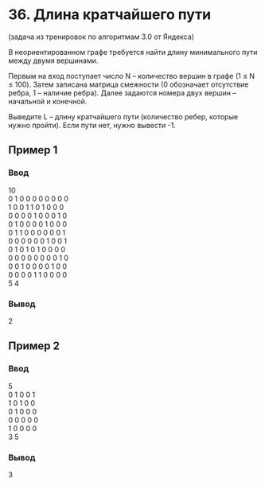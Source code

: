 # 36. Длина кратчайшего пути
(задача из тренировок по алгоритмам 3.0 от Яндекса)

В неориентированном графе требуется найти длину минимального пути между двумя вершинами.

Первым на вход поступает число N – количество вершин в графе (1 ≤ N ≤ 100). Затем записана матрица смежности (0 обозначает отсутствие ребра, 1 – наличие ребра). Далее задаются номера двух вершин – начальной и конечной.

Выведите L – длину кратчайшего пути (количество ребер, которые нужно пройти).
Если пути нет, нужно вывести -1.
## Пример 1

### Ввод
10  
0 1 0 0 0 0 0 0 0 0  
1 0 0 1 1 0 1 0 0 0  
0 0 0 0 1 0 0 0 1 0  
0 1 0 0 0 0 1 0 0 0  
0 1 1 0 0 0 0 0 0 1  
0 0 0 0 0 0 1 0 0 1  
0 1 0 1 0 1 0 0 0 0  
0 0 0 0 0 0 0 0 1 0  
0 0 1 0 0 0 0 1 0 0  
0 0 0 0 1 1 0 0 0 0  
5 4  
### Вывод
2
## Пример 2

### Ввод
5  
0 1 0 0 1  
1 0 1 0 0  
0 1 0 0 0  
0 0 0 0 0  
1 0 0 0 0  
3 5
### Вывод
3
